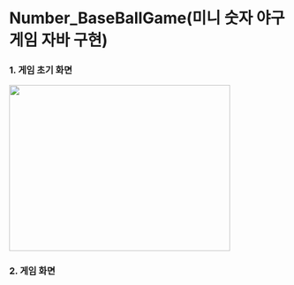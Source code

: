 # Number_BaseBallGame(미니 숫자 야구게임 자바 구현)



### 1. 게임 초기 화면

<img src="https://user-images.githubusercontent.com/59963677/94366401-f36d5580-0112-11eb-9113-f2c349d1c088.png" width=400 height=300>

### 2. 게임 화면
